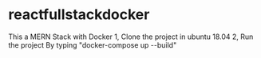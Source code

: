 # reactfullstackdocker

This a MERN Stack with Docker
1,	Clone the project in ubuntu 18.04
2,	Run the project By typing "docker-compose up --build"
